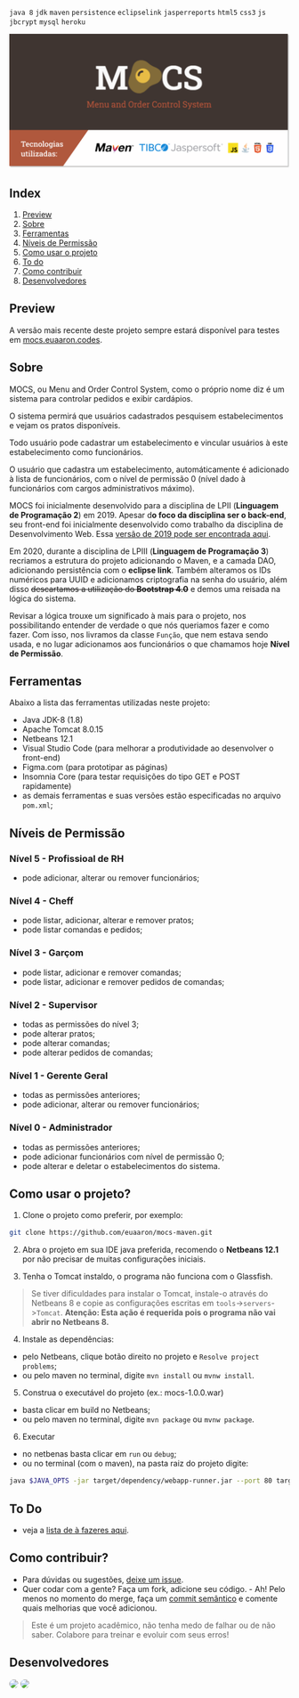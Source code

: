 `java 8` `jdk` `maven` `persistence` `eclipselink` `jasperreports` `html5` `css3` `js` `jbcrypt` `mysql` `heroku`

[![MOCS](./header.svg)](https://mocs.euaaron.codes/)

## Index
1. [Preview](#preview)
2. [Sobre](#sobre)
3. [Ferramentas](#ferramentas)
4. [Níveis de Permissão](#níveis-de-permissão)
5. [Como usar o projeto](#como-usar-o-projeto)
6. [To do](#to-do)
7. [Como contribuir](#como-contribuir)
8. [Desenvolvedores](#desenvolvedores)

## Preview

A versão mais recente deste projeto sempre estará disponível para testes em [mocs.euaaron.codes](https://mocs.euaaron.codes).

## Sobre

MOCS, ou Menu and Order Control System, como o próprio nome diz é um sistema para controlar pedidos e exibir cardápios.

O sistema permirá que usuários cadastrados pesquisem estabelecimentos e vejam os pratos disponíveis. 

Todo usuário pode cadastrar um estabelecimento e vincular usuários à este estabelecimento como funcionários. 

O usuário que cadastra um estabelecimento, automáticamente é adicionado à lista de funcionários, com o nível de permissão 0 (nível dado à funcionários com cargos administrativos máximo).

MOCS foi inicialmente desenvolvido para a disciplina de LPII (**Linguagem de Programação 2**) em 2019. Apesar d**o foco da disciplina ser o back-end**, seu front-end foi inicialmente desenvolvido como trabalho da disciplina de Desenvolvimento Web. Essa [versão de 2019 pode ser encontrada aqui](https://github.com/euaaron/MOCS).

Em 2020, durante a disciplina de LPIII (**Linguagem de Programação 3**) recriamos a estrutura do projeto adicionando o Maven, e a camada DAO, adicionando persistência com o **eclipse link**. Também alteramos os IDs numéricos para UUID e adicionamos criptografia na senha do usuário, além disso ~~descartamos a utilização do **Bootstrap 4.0**~~ e demos uma reisada na lógica do sistema. 

Revisar a lógica trouxe um significado à mais para o projeto, nos possibilitando entender de verdade o que nós queriamos fazer e como fazer. Com isso, nos livramos da classe `Função`, que nem estava sendo usada, e no lugar adicionamos aos funcionários o que chamamos hoje **Nível de Permissão**.

## Ferramentas

Abaixo a lista das ferramentas utilizadas neste projeto:

- Java JDK-8 (1.8)
- Apache Tomcat 8.0.15
- Netbeans 12.1
- Visual Studio Code (para melhorar a produtividade ao desenvolver o front-end)
- Figma.com (para prototipar as páginas)
- Insomnia Core (para testar requisições do tipo GET e POST rapidamente)
- as demais ferramentas e suas versões estão especificadas no arquivo `pom.xml`;

## Níveis de Permissão

### Nível 5 - Profissioal de RH
- pode adicionar, alterar ou remover funcionários;

### Nível 4 - Cheff
- pode listar, adicionar, alterar e remover pratos;
- pode listar comandas e pedidos;

### Nível 3 - Garçom
- pode listar, adicionar e remover comandas;
- pode listar, adicionar e remover pedidos de comandas;

### Nível 2 - Supervisor
- todas as permissões do nível 3;
- pode alterar pratos;
- pode alterar comandas;
- pode alterar pedidos de comandas;

### Nível 1 - Gerente Geral 
- todas as permissões anteriores;
- pode adicionar, alterar ou remover funcionários;

### Nível 0 - Administrador 
- todas as permissões anteriores;
- pode adicionar funcionários com nível de permissão 0;
- pode alterar e deletar o estabelecimentos do sistema.

## Como usar o projeto?

1. Clone o projeto como preferir, por exemplo:

```sh
git clone https://github.com/euaaron/mocs-maven.git
```

2. Abra o projeto em sua IDE java preferida, recomendo o **Netbeans 12.1** por não precisar de muitas configurações iniciais.

3. Tenha o Tomcat instaldo, o programa não funciona com o Glassfish.
> Se tiver dificuldades para instalar o Tomcat, instale-o através do Netbeans 8 e copie as configurações escritas em `tools`->`servers`->`Tomcat`. **Atenção: Esta ação é requerida pois o programa não vai abrir no Netbeans 8.**

4. Instale as dependências:
- pelo Netbeans, clique botão direito no projeto e `Resolve project problems`;
- ou pelo maven no terminal, digite `mvn install` ou `mvnw install`.

5. Construa o executável do projeto (ex.: mocs-1.0.0.war)
- basta clicar em build no Netbeans;
- ou pelo maven no terminal, digite `mvn package` ou `mvnw package`.

6. Executar
- no netbenas basta clicar em `run` ou `debug`;
- ou no terminal (com o maven), na pasta raiz do projeto digite:
```sh
java $JAVA_OPTS -jar target/dependency/webapp-runner.jar --port 80 target/*.war
```

## To Do

- veja a [lista de à fazeres aqui](https://github.com/euaaron/mocs-maven/issues).

## Como contribuir?

- Para dúvidas ou sugestões, [deixe um issue](https://github.com/euaaron/mocs-maven/issues/new/choose).
- Quer codar com a gente? Faça um fork, adicione seu código. - Ah! Pelo menos no momento do merge, faça um [commit semântico](https://gist.github.com/eltonea/a717e3c786686b674f4ebe2475ca3313) e comente quais melhorias que você adicionou.

> Este é um projeto acadêmico, não tenha medo de falhar ou de não saber. Colabore para treinar e evoluir com seus erros!

## Desenvolvedores

<a href="https://github.com/euaaron" title="@euaaron - Aaron  Stiebler"><img src="https://github.com/euaaron.png" height="auto" width="64" style="border-radius:50%"></a>
<a href="https://github.com/deboralili" title="@deboralili - Debora Lessa"><img src="https://github.com/deboralili.png" height="auto" width="64" style="border-radius:50%"></a>
